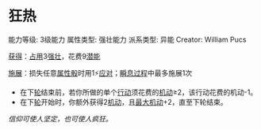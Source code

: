 # 狂热

能力等级: 3级能力
属性类型: 强壮能力
派系类型: 异能
Creator: William Pucs

<aside>

[获得](https://www.notion.so/1b3d619a067b8027ba38e2c1caf9d84b?pvs=21)：[占用](https://www.notion.so/1b3d619a067b8028a794de6ceed96ec0?pvs=21)3[强壮](https://www.notion.so/1b3d619a067b8018b6a6d9d43490bbdc?pvs=21)，花费9[潜能](https://www.notion.so/1b3d619a067b80c2bdb4c721adc30021?pvs=21)

</aside>

<aside>

[施展](https://www.notion.so/1b3d619a067b80f38dccf027f026b32f?pvs=21)：损失任意[属性骰](https://www.notion.so/1b3d619a067b80d2a1ebea63149d92fb?pvs=21)时用1⚡️[应对](https://www.notion.so/1b3d619a067b80b1ad0bf551ab8120e2?pvs=21)；[瞬息过程](https://www.notion.so/1b3d619a067b80aaa52efa8a891fe3ad?pvs=21)中最多施展1次

- 在下[轮](https://www.notion.so/1b3d619a067b80aeb62df5a99bfb8a82?pvs=21)结束前，若你所做的单个[行动](https://www.notion.so/1b5d619a067b80358481f4e8946e320c?pvs=21)须花费的[机动](https://www.notion.so/1b3d619a067b80ae8db3fa0eb0eb24d8?pvs=21)≥2，该行动花费的机动-1。
- 在下[轮](https://www.notion.so/1b3d619a067b80aeb62df5a99bfb8a82?pvs=21)开始时，你额外获得2[机动](https://www.notion.so/1b3d619a067b80ae8db3fa0eb0eb24d8?pvs=21)，且[最大机动](https://www.notion.so/1b3d619a067b8073ac38ff16c607c6a2?pvs=21)+2，直至下轮结束。
</aside>

*信仰可使人坚定，也可使人疯狂。*